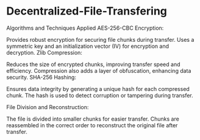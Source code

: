 # Decentralized-File-Transfering

Algorithms and Techniques Applied
AES-256-CBC Encryption:

Provides robust encryption for securing file chunks during transfer.
Uses a symmetric key and an initialization vector (IV) for encryption and decryption.
Zlib Compression:

Reduces the size of encrypted chunks, improving transfer speed and efficiency.
Compression also adds a layer of obfuscation, enhancing data security.
SHA-256 Hashing:

Ensures data integrity by generating a unique hash for each compressed chunk.
The hash is used to detect corruption or tampering during transfer.

File Division and Reconstruction:

The file is divided into smaller chunks for easier transfer.
Chunks are reassembled in the correct order to reconstruct the original file after transfer.
